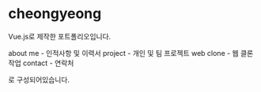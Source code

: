 # cheongyeong

Vue.js로 제작한 포트폴리오입니다.

about me - 인적사항 및 이력서
project - 개인 및 팀 프로젝트
web clone - 웹 클론 작업
contact - 연락처 

로 구성되어있습니다. 
